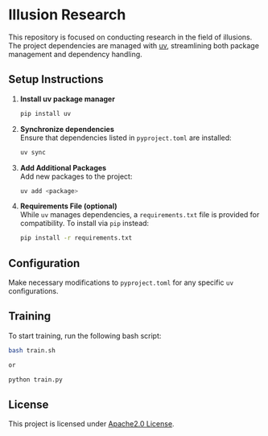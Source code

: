 # Illusion Research

This repository is focused on conducting research in the field of illusions. The project dependencies are managed with [uv](https://pypi.org/project/uv/), streamlining both package management and dependency handling.

## Setup Instructions

1. **Install uv package manager**  
   ```bash
   pip install uv
   ```

2. **Synchronize dependencies**  
   Ensure that dependencies listed in `pyproject.toml` are installed:
   ```bash
   uv sync
   ```

3. **Add Additional Packages**  
   Add new packages to the project:
   ```bash
   uv add <package>
   ```

4. **Requirements File (optional)**  
   While `uv` manages dependencies, a `requirements.txt` file is provided for compatibility. To install via `pip` instead:
   ```bash
   pip install -r requirements.txt
   ```

## Configuration

Make necessary modifications to `pyproject.toml` for any specific `uv` configurations.

## Training

To start training, run the following bash script:
```bash
bash train.sh

or

python train.py
```

## License

This project is licensed under [Apache2.0 License](LICENSE).
